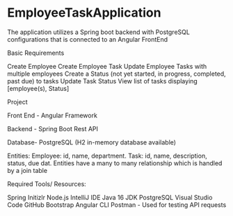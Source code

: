 # EmployeeTaskApplication
The application utilizes a Spring boot backend with PostgreSQL configurations that is connected to an Angular FrontEnd 

Basic Requirements

Create Employee
Create Employee Task
Update Employee Tasks with multiple employees
Create a Status (not yet started, in progress, completed, past due) to tasks
Update Task Status
View list of tasks displaying [employee(s), Status]

Project 

Front End - Angular Framework

Backend - Spring Boot Rest API

Database- PostgreSQL (H2 in-memory database available)

Entities: 
  Employee: id, name, department.
  Task: id, name, description, status, due dat.
  Entities have a many to many relationship which is handled by a join table


Required Tools/ Resources:

Spring Initizlr 
Node.js 
IntelliJ IDE 
Java 16 JDK 
PostgreSQL 
Visual Studio Code
GitHub
Bootstrap
Angular CLI
Postman - Used for testing API requests


